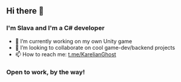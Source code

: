 ## Hi there 👋

### I'm Slava and I'm a C# developer 

- 🔭 I’m currently working on my own Unity game
- 👯 I’m looking to collaborate on cool game-dev/backend projects
- 📫 How to reach me: [t.me/KarelianGhost](https://t.me/KarelianGhost)

### Open to work, by the way!
